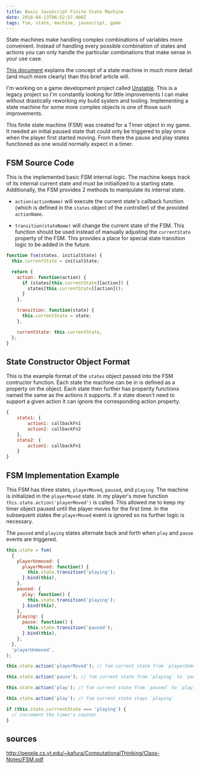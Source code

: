 ```yaml
---
title: Basic JavaScript Finite State Machine
date: 2018-04-13T06:52:57.000Z
tags: fsm, state, machine, javascript, game
---
```


State machines make handling complex combinations of variables more convenient. Instead of handling every possible combination of states and actions you can only handle the particular combinations that make sense in your use case.

[This document](http://people.cs.vt.edu/~kafura/ComputationalThinking/Class-Notes/FSM.pdf) explains the concept of a state machine in much more detail (and much more clearly) than this brief article will.

I'm working on a game development project called [Unstable](http://unstablegame.com). This is a legacy project so I'm constantly looking for little improvements I can make without drastically reworking my build system and tooling. Implementing a state machine for some more complex objects is one of those such improvements.

This finite state machine (FSM) was created for a Timer object in my game. It needed an initial paused state that could only be triggered to play once when the player first started moving. From there the pause and play states functioned as one would normally expect in a timer.

## FSM Source Code

This is the implemented basic FSM internal logic. The machine keeps track of its internal current state and must be initiailized to a starting state. Additionally, the FSM provides 2 methods to manipulate its internal state.

- `action(actionName)` will execute the current state's callback function (which is defined in the `states` object of the controller) of the provided `actionName`.

- `transition(stateName)` will change the current state of the FSM. This function should be used instead of manually adjusting the `currentState` property of the FSM. This provides a place for special state transition logic to be added in the future.

```javascript
function fsm(states, initialState) {
  this.currentState = initialState;

  return {
    action: function(action) {
      if (states[this.currentState][action]) {
        states[this.currentState][action]();
      }
    },

    transition: function(state) {
      this.currentState = state;
    },

    currentState: this.currentState,
  };
}
```

## State Constructor Object Format

This is the example format of the `states` object passed into the FSM contructor function. Each state the machine can be in is defined as a property on the object. Each state then further has properity functions named the same as the actions it supports. If a state doesn't need to support a given action it can ignore the corresponding action property.

```javascript
{
    state1: {
        action1: callbackFn1
        action2: callbackFn2
    },
    state2: {
        action1: callbackFn1
    }
}
```

## FSM Implementation Example

This FSM has three states, `playerMoved`, `paused`, and `playing`. The machine is initialized in the `playerMoved` state. In my player's move function `this.state.action('playerMoved')` is called. This allowed me to keep my timer object paused until the player moves for the first time. In the subsequent states the `playerMoved` event is ignored so no further logic is necessary.

The `paused` and `playing` states alternate back and forth when `play` and `pause` events are triggered.

```javascript
this.state = fsm(
  {
    playerUnmoved: {
      playerMoved: function() {
        this.state.transition('playing');
      }.bind(this),
    },
    paused: {
      play: function() {
        this.state.transition('playing');
      }.bind(this),
    },
    playing: {
      pause: function() {
        this.state.transition('paused');
      }.bind(this),
    },
  },
  'playerUnmoved',
);

this.state.action('playerMoved'); // fsm current state from `playerUnmoved` to `paused`

this.state.action('pause'); // fsm current state from `playing` to `paused`

this.state.action('play'); // fsm current state from `paused` to `playing`

this.state.action('play'); // fsm current state stays `playing`

if (this.state.currrentState === 'playing') {
  // increment the timer's counter
}
```

## sources

http://people.cs.vt.edu/~kafura/ComputationalThinking/Class-Notes/FSM.pdf
